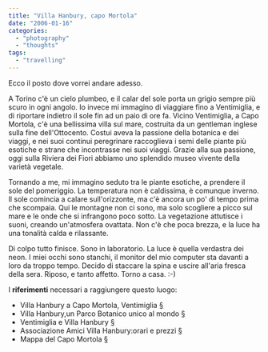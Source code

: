```yaml
---
title: "Villa Hanbury, capo Mortola"
date: "2006-01-16"
categories: 
  - "photography"
  - "thoughts"
tags: 
  - "travelling"
---
```


Ecco il posto dove vorrei andare adesso.

A Torino c'è un cielo plumbeo, e il calar del sole porta un grigio sempre più scuro in ogni angolo. Io invece mi immagino di viaggiare fino a Ventimiglia, e di riportare indietro il sole fin ad un paio di ore fa. Vicino Ventimiglia, a Capo Mortola, c'è una bellissima villa sul mare, costruita da un gentleman inglese sulla fine dell'Ottocento. Costui aveva la passione della botanica e dei viaggi, e nei suoi continui peregrinare raccoglieva i semi delle piante più esotiche e strane che incontrasse nei suoi viaggi. Grazie alla sua passione, oggi sulla Riviera dei Fiori abbiamo uno splendido museo vivente della varietà vegetale.

Tornando a me, mi immagino seduto tra le piante esotiche, a prendere il sole del pomeriggio. La temperatura non è caldissima, è comunque inverno. Il sole comincia a calare sull'orizzonte, ma c'è ancora un po' di tempo prima che scompaia. Qui le montagne non ci sono, ma solo scogliere a picco sul mare e le onde che si infrangono poco sotto. La vegetazione attutisce i suoni, creando un'atmosfera ovattata. Non c'è che poca brezza, e la luce ha una tonalità calda e rilassante.

Di colpo tutto finisce. Sono in laboratorio. La luce è quella verdastra dei neon. I miei occhi sono stanchi, il monitor del mio computer sta davanti a loro da troppo tempo. Decido di staccare la spina e uscire all'aria fresca della sera. Riposo, e tanto affetto. Torno a casa. :-)

I **riferimenti** necessari a raggiungere questo luogo:

- Villa Hanbury a Capo Mortola, Ventimiglia [§](http://guide.supereva.com/liguria/interventi/2001/06/48799.shtml)
- Villa Hanbury,un Parco Botanico unico al mondo [§](http://www.parks.it/giardini.botanici.hanbury/index.html)
- Ventimiglia e Villa Hanbury [§](http://www.ventimiglia.it/)
- Associazione Amici Villa Hanbury:orari e prezzi [§](http://www.amicihanbury.com/)
- Mappa del Capo Mortola [§](http://mappe.virgilio.it/tc/mappa.jsp?com1=ventimiglia+%28im%29&to1=Mortola&civ1=&rg=5&pv=im&cx=7.55398&cy=43.78372&lx=7.55398&ly=43.78372&z=0.6&lv=1&ct=&st=&cs=&nm=&al=114298&type=null&d=1)
